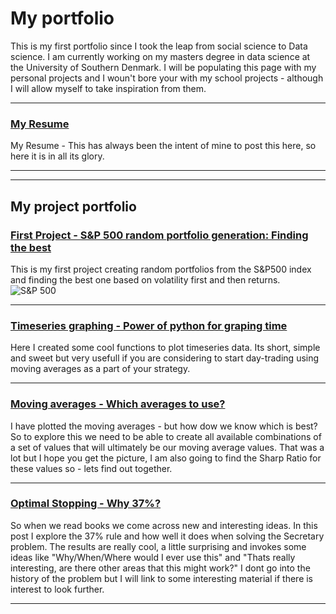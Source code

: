 # My portfolio

This is my first portfolio since I took the leap from social science to Data science. I am currently working on my masters degree in data science at the University of Southern Denmark. I will be populating this page with my personal projects and I woun't bore your with my school projects - although I will allow myself to take inspiration from them.

---

### [My Resume](https://eirikurjonsson.github.io/pages/page5/cv)

My Resume - This has always been the intent of mine to post this here, so here it is in all its glory.

---

---
## My project portfolio


### [First Project - S&P 500 random portfolio generation: Finding the best](https://eirikurjonsson.github.io/pages/page1/StockRandom)
This is my first project creating random portfolios from the S&P500 index and finding the best one based on volatility first and then returns.
![S&P 500](https://external-content.duckduckgo.com/iu/?u=http%3A%2F%2F2.bp.blogspot.com%2F-HKPFrAmxxWo%2FThY1c_Up3NI%2FAAAAAAAAAeM%2FYdaqC8GzcIc%2Fs1600%2FStandardAndPoors500Logo.jpeg&f=1&nofb=1)

---

### [Timeseries graphing - Power of python for graping time](https://eirikurjonsson.github.io/pages/page2/timeseriesplots)

Here I created some cool functions to plot timeseries data. Its short, simple and sweet but very usefull if you are considering to start day-trading using moving averages as a part of your strategy.

---

### [Moving averages - Which averages to use?](https://eirikurjonsson.github.io/pages/page3/moving_averages)

I have plotted the moving averages - but how dow we know which is best? So to explore this we need to be able to create all available combinations of a set of values that will ultimately be our moving average values. That was a lot but I hope you get the picture, I am also going to find the Sharp Ratio for these values so - lets find out together.

---

### [Optimal Stopping - Why 37%?](https://eirikurjonsson.github.io/pages/page4/optimalstopping)

So when we read books we come across new and interesting ideas. In this post I explore the 37% rule and how well it does when solving the Secretary problem. The results are really cool, a little surprising and invokes some ideas like "Why/When/Where would I ever use this" and "Thats really interesting, are there other areas that this might work?" I dont go into the history of the problem but I will link to some interesting material if there is interest to look further.

---
